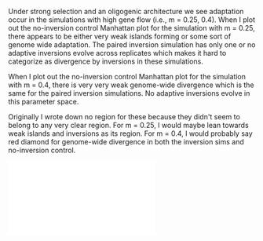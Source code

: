 Under strong selection and an oligogenic architecture we see adaptation occur in the simulations with high gene flow (i.e., m = 0.25, 0.4). When I plot out the no-inversion control Manhattan plot for the simulation with m = 0.25, there appears to be either very weak islands forming or some sort of genome wide adaptation. The paired inversion simulation has only one or no adaptive inversions evolve across replicates which makes it hard to categorize as divergence by inversions in these simulations. 

When I plot out the no-inversion control Manhattan plot for the simulation with  m = 0.4, there is very very weak genome-wide divergence which is the same for the paired inversion simulations. No adaptive inversions evolve in this parameter space. 

Originally I wrote down no region for these because they didn't seem to belong to any very clear region. For m = 0.25, I would maybe lean towards weak islands and inversions as its region. For m = 0.4, I would probably say red diamond for genome-wide divergence in both the inversion sims and no-inversion control. 

![manhattan plots](20210908_questionableRegions.pdf)  
